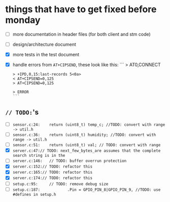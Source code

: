 # things that have to get fixed before monday

- [ ] more documentation in header files (for both client and stm code)
- [ ] design/architecture document
- [x] more tests in the test document
- [x] handle errors from `AT+CIPSEND`, these look like this:
      ```
      > AT0,CONNECT

      > +IPD,0,15:last-records 5<0a>
      < AT+CIPSEND=0,125
      > AT+CIPSEND=0,125

      > ERROR
      ```

## `// TODO:`'s

- [ ] `sensor.c:24:    return (uint8_t) temp_c; //TODO: convert with range -> util.h`
- [ ] `sensor.c:36:    return (uint8_t) humidity; //TODO: convert with range -> util.h`
- [ ] `sensor.c:51:    return (uint8_t) val; // TODO: convert with range`
- [x] `server.c:47:// TODO: next_few_bytes_are assumes that the complete search string is in the`
- [ ] `server.c:146:   // TODO: buffer overrun protection`
- [x] `server.c:152:// TODO: refactor this`
- [x] `server.c:165:// TODO: refactor this`
- [x] `server.c:174:// TODO: refactor this`
- [ ] `setup.c:95:     // TODO: remove debug size`
- [ ] `setup.c:187:            .Pin = GPIO_PIN_8|GPIO_PIN_9, //TODO: use #defines in setup.h`
